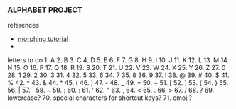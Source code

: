 

### ALPHABET PROJECT

references
- [morphing tutorial](https://www.youtube.com/watch?v=YBvA2Hduk_w)
-



letters to do
	1. A
	2. B
	3. C
	4. D
	5. E
	6. F
	7. G
	8. H
	9. I
	10. J
	11. K
	12. L
	13. M
	14. N
	15. O
	16. P
	17. Q
	18. R
	19. S
	20. T
	21. U
	22. V
	23. W
	24. X
	25. Y
	26. Z
	27. 0
	28. 1
	29. 2
	30. 3
	31. 4
	32. 5
	33. 6
	34. 7
	35. 8
	36. 9
	37. !
	38. @
	39. #
	40. $
	41. %
	42. ^
	43. &
	44. *
	45. (
	46. )
	47. -
	48. _
	49. =
	50. +
	51. [
	52. ]
	53. {
	54. }
	55. \
	56. |
	57. `
	58. ~
	59. ;
	60. :
	61. '
	62. "
	63. ,
	64. <
	65. .
	66. >
	67. /
	68. ?
	69. lowercase?
	70. special characters for shortcut keys?
	71. emoji?
